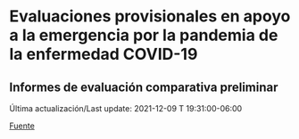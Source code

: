 # Evaluaciones provisionales en apoyo a la emergencia por la pandemia de la enfermedad COVID-19
## Informes de evaluación comparativa preliminar

Última actualización/Last update: 2021-12-09 T 19:31:00-06:00

[Fuente](https://www.gob.mx/salud/documentos/evaluaciones-provisionales-en-apoyo-a-la-emergencia-por-la-pandemia-de-la-enfermedad-covid-19?state=published)

